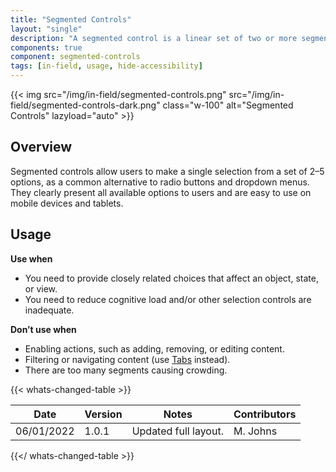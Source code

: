 ```yaml
---
title: "Segmented Controls"
layout: "single"
description: "A segmented control is a linear set of two or more segments, each of which functions as a button."
components: true
component: segmented-controls
tags: [in-field, usage, hide-accessibility]
---
```


{{< img src="/img/in-field/segmented-controls.png" src="/img/in-field/segmented-controls-dark.png" class="w-100" alt="Segmented Controls" lazyload="auto" >}}

## Overview

Segmented controls allow users to make a single selection from a set of 2–5 options, as a common alternative to radio buttons and dropdown menus. They clearly present all available options to users and are easy to use on mobile devices and tablets.

## Usage

**Use when**

- You need to provide closely related choices that affect an object, state, or view.
- You need to reduce cognitive load and/or other selection controls are inadequate.

**Don’t use when**

- Enabling actions, such as adding, removing, or editing content.
- Filtering or navigating content (use [Tabs](/components/in-field/tabs/) instead).
- There are too many segments causing crowding.

{{< whats-changed-table >}}

| Date       | Version | Notes                | Contributors |
| ---------- | ------- | -------------------- | ------------ |
| 06/01/2022 | 1.0.1   | Updated full layout. | M. Johns     |

{{</ whats-changed-table >}}
